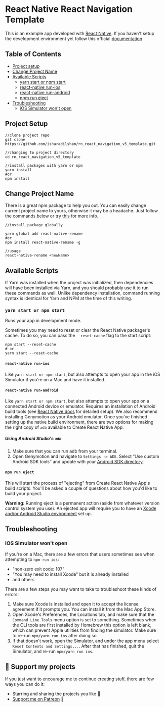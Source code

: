 # React Native React Navigation Template

This is an example app developed with [React Native](https://reactnative.dev).
If you haven't setup the development environment yet follow this official [documentation](https://reactnative.dev/docs/environment-setup)

## Table of Contents

- [Project setup](#project-setup)
- [Change Project Name](#change-project-name)
- [Available Scripts](#available-scripts)
  - [yarn start or npm start](#yarn-start-or-npm-start)
  - [react-native run-ios](#react-native-run-ios)
  - [react-native run-android](#react-native-run-android)
  - [npm run eject](#npm-run-eject)
- [Troubleshooting](#troubleshooting)
  - [iOS Simulator won't open](#ios-simulator-wont-open)

## Project Setup

```
//clone project repo
git clone https://github.com/isharadilshan/rn_react_navigation_v5_template.git

//changing to project directory
cd rn_react_navigation_v5_template

//install packages with yarn or npm
yarn install
#or
npm install

```

## Change Project Name

There is a great npm package to help you out. You can easily change current project name to yours, otherwise it may be a headache. Just follow the commands below or try [this](https://www.npmjs.com/package/react-native-rename) for more info.

```
//install package globally

yarn global add react-native-rename
#or
npm install react-native-rename -g

//usage
react-native-rename <newName>
```

## Available Scripts

If Yarn was installed when the project was initialized, then dependencies will have been installed via Yarn, and you should probably use it to run these commands as well. Unlike dependency installation, command running syntax is identical for Yarn and NPM at the time of this writing.

### `yarn start or npm start`

Runs your app in development mode.

Sometimes you may need to reset or clear the React Native packager's cache. To do so, you can pass the `--reset-cache` flag to the start script:

```
npm start --reset-cache
# or
yarn start --reset-cache
```

#### `react-native run-ios`

Like `yarn start or npm start`, but also attempts to open your app in the iOS Simulator if you're on a Mac and have it installed.

#### `react-native run-android`

Like `yarn start or npm start`, but also attempts to open your app on a connected Android device or emulator. Requires an installation of Android build tools (see [React Native docs](https://reactnative.dev) for detailed setup). We also recommend installing Genymotion as your Android emulator. Once you've finished setting up the native build environment, there are two options for making the right copy of `adb` available to Create React Native App:

##### Using Android Studio's `adb`

1. Make sure that you can run adb from your terminal.
2. Open Genymotion and navigate to `Settings -> ADB`. Select “Use custom Android SDK tools” and update with your [Android SDK directory](https://stackoverflow.com/questions/25176594/android-sdk-location).

#### `npm run eject`

This will start the process of "ejecting" from Create React Native App's build scripts. You'll be asked a couple of questions about how you'd like to build your project.

**Warning:** Running eject is a permanent action (aside from whatever version control system you use). An ejected app will require you to have an [Xcode and/or Android Studio environment](https://facebook.github.io/react-native/docs/getting-started.html) set up.

## Troubleshooting

### iOS Simulator won't open

If you're on a Mac, there are a few errors that users sometimes see when attempting to `npm run ios`:

- "non-zero exit code: 107"
- "You may need to install Xcode" but it is already installed
- and others

There are a few steps you may want to take to troubleshoot these kinds of errors:

1. Make sure Xcode is installed and open it to accept the license agreement if it prompts you. You can install it from the Mac App Store.
2. Open Xcode's Preferences, the Locations tab, and make sure that the `Command Line Tools` menu option is set to something. Sometimes when the CLI tools are first installed by Homebrew this option is left blank, which can prevent Apple utilities from finding the simulator. Make sure to re-run `npm/yarn run ios` after doing so.
3. If that doesn't work, open the Simulator, and under the app menu select `Reset Contents and Settings...`. After that has finished, quit the Simulator, and re-run `npm/yarn run ios`.

## :sparkling_heart: Support my projects

If you just want to encourage me to continue creating stuff, there are few ways you can do it:

- Starring and sharing the projects you like :rocket:
- [Support me on Patreon](https://www.patreon.com/isharadilshan) :love_you_gesture:
